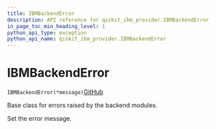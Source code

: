 ```yaml
---
title: IBMBackendError
description: API reference for qiskit_ibm_provider.IBMBackendError
in_page_toc_min_heading_level: 1
python_api_type: exception
python_api_name: qiskit_ibm_provider.IBMBackendError
---
```


# IBMBackendError

<span id="qiskit_ibm_provider.IBMBackendError" />

`IBMBackendError(*message)`[GitHub](https://github.com/qiskit/qiskit-ibm-provider/tree/stable/0.7/qiskit_ibm_provider/exceptions.py "view source code")

Base class for errors raised by the backend modules.

Set the error message.

